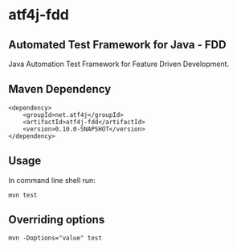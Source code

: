 # atf4j-fdd

## Automated Test Framework for Java - FDD

Java Automation Test Framework for Feature Driven Development.

## Maven Dependency

	<dependency>
		<groupId>net.atf4j</groupId>
		<artifactId>atf4j-fdd</artifactId>
		<version>0.10.0-SNAPSHOT</version>
	</dependency>

## Usage

In command line shell run:

    mvn test

## Overriding options

    mvn -Doptions="value" test

